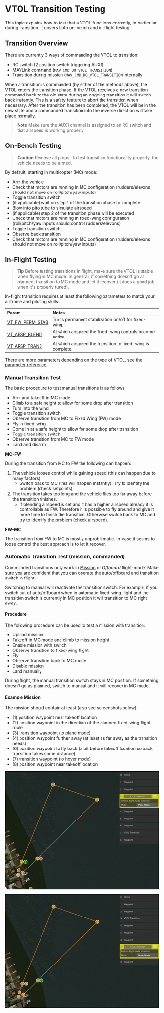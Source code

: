 # VTOL Transition Testing

This topic explains how to test that a VTOL functions correctly, in particular during transition. It covers both on-bench and in-flight testing.

## Transition Overview

There are currently 3 ways of commanding the VTOL to transition:

* RC switch (2 position switch triggering AUX1)
* MAVLink command (`MAV_CMD_DO_VTOL_TRANSITION`)
* Transition during mission (`MAV_CMD_DO_VTOL_TRANSITION` internally)

When a transition is commanded (by either of the methods above), the VTOL enters the transition phase. If the VTOL receives a new transition command back to the old state during an ongoing transition it will switch back instantly. This is a safety feature to abort the transition when necessary. After the transition has been completed, the VTOL will be in the new state and a commanded transition into the reverse direction will take place normally.

> **Note** Make sure the AUX1 channel is assigned to an RC switch and that airspeed is working properly.

## On-Bench Testing

> **Caution** Remove all props! To test transition functionality properly, the vehicle needs to be armed.

By default, starting in multicopter (MC) mode:

* Arm the vehicle
* Check that motors are running in MC configuration (rudders/elevons should not move on roll/pitch/yaw inputs)
* Toggle transition switch
* (if applicable) wait on step 1 of the transition phase to complete
* Blow into pito tube to simulate airspeed
* (if applicable) step 2 of the transition phase will be executed
* Check that motors are running in fixed-wing configuration (roll/pitch/yaw inputs should control rudders/elevons)
* Toggle transition switch
* Observe back transition
* Check that motors are running in MC configuration (rudders/elevons should not move on roll/pitch/yaw inputs)

## In-Flight Testing

> **Tip** Before testing transitions in flight, make sure the VTOL is stable when flying in MC mode. In general, if something doesn't go as planned, transition to MC mode and let it recover (it does a good job when it's properly tuned).

In-flight transition requires at least the following parameters to match your airframe and piloting skills:

| Param | Notes |
| :--- | :--- |
| [VT_FW_PERM_STAB](../advanced_config/parameter_reference.md#VT_FW_PERM_STAB) | Turns permanent stabilization on/off for fixed-wing. |
| [VT_ARSP_BLEND](../advanced_config/parameter_reference.md#VT_ARSP_BLEND) | At which airspeed the fixed-wing controls become active. |
| [VT_ARSP_TRANS](../advanced_config/parameter_reference.md#VT_ARSP_TRANS) | At which airspeed the transition to fixed-wing is complete. |

There are more parameters depending on the type of VTOL, see the [parameter reference](../advanced_config/parameter_reference.md#vtol-attitude-control).

### Manual Transition Test

The basic procedure to test manual transitions is as follows:

* Arm and takeoff in MC mode
* Climb to a safe height to allow for some drop after transition
* Turn into the wind
* Toggle transition switch
* Observe transition from MC to Fixed Wing (FW) mode
* Fly in fixed-wing
* Come in at a safe height to allow for some drop after transition
* Toggle transition switch
* Observe transition from MC to FW mode
* Land and disarm

**MC-FW**

During the transition from MC to FW the following can happen:

1. The vehicle looses control while gaining speed (this can happen due to many factors).
   - Switch back to MC (this will happen instantly). Try to identify the problem (check setpoints)
2. The transition takes too long and the vehicle flies too far away before the transition finishes.
   - If blending airspeed is set and it has a higher airspeed already it is controllable as FW. Therefore it is possible to fly around and give it more time to finish the transition. Otherwise switch back to MC and try to identify the problem (check airspeed).

**FW-MC**

The transition from FW to MC is mostly unproblematic. In-case it seems to loose control the best approach is to let it recover.

### Automatic Transition Test (mission, commanded)

Commanded transitions only work in [Mission](../flight_modes/mission.md) or *Offboard* flight-mode. Make sure you are confident that you can operate the auto/offboard and transition switch in flight.

Switching to manual will reactivate the transition switch. For example, if you switch out of auto/offboard when in automatic fixed-wing flight and the transition switch is currently in MC position it will transition to MC right away.

#### Procedure

The following procedure can be used to test a mission with transition:

* Upload mission
* Takeoff in MC mode and climb to mission height
* Enable mission with switch
* Observe transition to fixed-wing flight
* Fly
* Observe transition back to MC mode
* Disable mission
* Land manually
  
During flight, the manual transition switch stays in MC position. If something doesn't go as planned, switch to manual and it will recover in MC mode.

#### Example Mission

The mission should contain at least (also see screenshots below):

* (1) position waypoint near takeoff location
* (2) position waypoint in the direction of the planned fixed-wing flight route
* (3) transition waypoint (to plane mode)
* (4) position waypoint further away (at least as far away as the transition needs)
* (6) position waypoint to fly back (a bit before takeoff location so back transition takes some distance)
* (7) transition waypoint (to hover mode)
* (8) position waypoint near takeoff location

![Mission, showing transition WP to plane](../../assets/testing/vtol/qgc_mission_example_a.png)

![Mission, showing transition WP to hover](../../assets/testing/vtol/qgc_mission_example_b.png)


